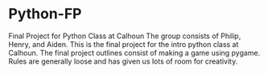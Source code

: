 # Python-FP
Final Project for Python Class at Calhoun
The group consists of Philip, Henry, and Aiden.
This is the final project for the intro python class at Calhoun.  The final project outlines consist of making a game using pygame.  Rules are generally loose and has given us lots of room for creativity.  

